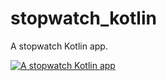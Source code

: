 # stopwatch_kotlin
A stopwatch Kotlin app.

[![A stopwatch Kotlin app](https://img.youtube.com/vi/LHHgwJsam0E/0.jpg)](https://youtu.be/LHHgwJsam0E)

